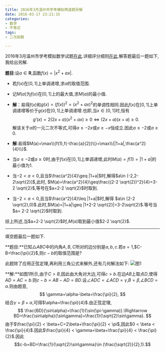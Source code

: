 ```yaml
---
title: 2016年3月温州市学考模拟两道题另解
date: 2016-03-17 23:21:15
categories:
- 数学
- 不等式
tags:
- 二次函数

---
```

2016年3月温州市学考模拟数学试题[在此](/img/2016年3月温州学业水平模拟考试数学试题.doc).详细评分细则[在此](/img/2016年3月温州市学考模拟考试评分细则.docx).解答题最后一题如下,我给出另解.

**题目**:设$a\in \mathbf{R}$,函数$f(x)=|x^2+ax|$.
+ 若$f(x)$在$[0,1]$上单调递增,求$a$的取值范围.
+ 记$M(a)$为$f(x)$在$[0,1]$上的最大值,求$M(a)$的最小值.


+ **解**：易得$f(x)$和$g(x)=\left(f(x)\right)^2=(x^2+ax)^2$的单调性相同.因此$f(x)$在$[0,1]$上单调递增等价于$g(x)$在$[0,1]$上单调递增.也即,当$x\in [0,1]$时,恒有$$g'(x)=2(2x+a)(x^2+ax)\geq 0\iff (2x+a)(x+a)\geq 0.$$解该关于$a$的一元二次不等式,可得$a\leq -2x$或$a\geq -x$恒成立.因此$a\leq -2$或$a\geq 0$.

+ **解**:易得$M(a)=\max\\{f(1),f(-\frac{a}{2})\\}=\max\\{|1+a|,\frac{a^2}{4}\\}$.
+ 当$a\leq -2$或$a\geq 0$时,由于$f(x)$在$[0,1]$上单调递增,此时$M(a)=f(1)=|1+a|$的最小值为$1$.
+ 当$-2<a<0$,且当$\frac{a^2}{4}\geq |1+a|$时,解得$a\in (-2,2-2\sqrt{2}]$,此时, $M(a)=\frac{a^2}{4}\geq\frac{(2-2 \sqrt{2})^2}{4}=3-2 \sqrt{2}$,等号在$a=2-2 \sqrt{2}$时取到.
+ 当$-2<a<0$,且当$\frac{a^2}{4}\leq |1+a|$时,解得 $a\in [2-2 \sqrt{2},0)$.此时,$M(a)=|1+a|\geq |1+2-2 \sqrt{2}|=3-2\sqrt{2}$.等号当$a= 2-2 \sqrt{2}$时取到.

综上所述,当$a=2-2 \sqrt{2}$时,$M(a)$取到最小值$2-2 \sqrt{2}$.


--------
填空题最后一题如下.

**题目:**已知$\triangle ABC$中的内角$A,B,C$所对的边分别是$a,b,c$.若$a=1$,$C-B=\frac{\pi}{2}$,则$c-b$的取值范围是?


此题除了应用正弦定理,再利用三角公式来解外,还有几何解法如下:
![图1](/img/2016年3月温州市学考模拟两道题另解-1.png)

**解:**如图1所示,由于$C > B$,因此由大角对大边,可得$c > b$.在边$AB$上取点$D$,使得$AD=AC=b$.则$c-b=AB-AD=BD$.设$\angle ADC=\angle ACD=\gamma$,$B=\beta$,$\angle BCD=\alpha$.则由题意,
$$
\gamma+\alpha-\beta=\frac{\pi}{2},
$$
结合$\gamma=\beta+\alpha$,可得$\alpha=\frac{\pi}{4}$.由正弦定理,
$$
\frac{BD}{\sin\alpha}=\frac{1}{\sin(\pi-\gamma)}.\Rightarrow BD=\frac{\sin\alpha}{\sin\gamma}=\frac{1}{\sqrt{2}\sin\gamma}.
$$
由于$\frac{\pi}{2} < \beta+C=2\beta+\frac{\pi}{2} < \pi$,因此$0 < \beta < \frac{\pi}{4}$.因此$\frac{\pi}{4} < \gamma=\beta+\frac{\pi}{4} < \frac{\pi}{2}$.因此$$c-b=BD=\frac{1}{\sqrt{2}\sin\gamma}\in (\frac{\sqrt{2}}{2},1).$$
